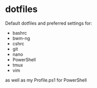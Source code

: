 # dotfiles
Default dotfiles and preferred settings for:

- bashrc
- bwm-ng
- cshrc
- git
- nano
- PowerShell
- tmux
- vim

as well as my Profile.ps1 for PowerShell


    
